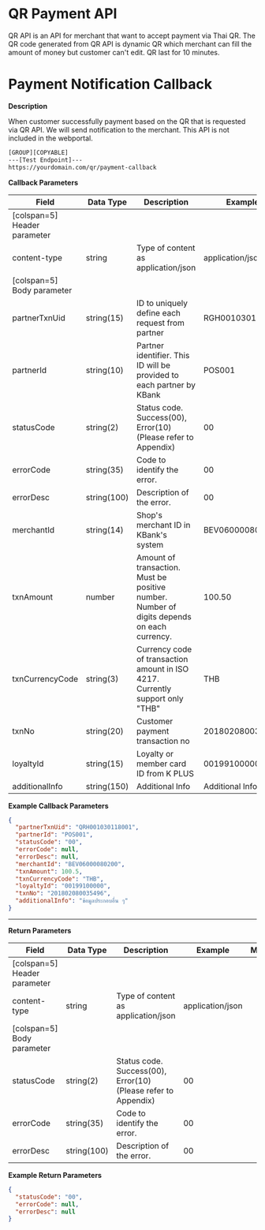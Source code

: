 ﻿# **QR Payment API**

QR API is an API for merchant that want to accept payment via Thai QR. The QR code generated from QR API is dynamic QR which merchant can fill the amount of money but customer can't edit. QR last for 10 minutes.
<br />

# Payment Notification Callback

**Description**

When customer successfully payment based on the QR that is requested via QR API. We will send notification to the merchant. This API is not included in the webportal.

```bash
[GROUP][COPYABLE]
---[Test Endpoint]---
https://yourdomain.com/qr/payment-callback
```

**Callback Parameters**

| Field                        | Data Type   | Description                                                                                | Example          | Mandatory |
| ---------------------------- | ----------- | ------------------------------------------------------------------------------------------ | ---------------- | :-------: |
| [colspan=5] Header parameter |
| content-type                 | string      | Type of content as application/json                                                        | application/json |     Y     |
| [colspan=5] Body parameter   |
| partnerTxnUid                | string(15)  | ID to uniquely define each request from partner                                            | RGH001030118001  |     Y     |
| partnerId                    | string(10)  | Partner identifier. This ID will be provided to each partner by KBank                      | POS001           |     Y     |
| statusCode                   | string(2)   | Status code. Success(00), Error(10) (Please refer to Appendix)                             | 00               |     Y     |
| errorCode                    | string(35)  | Code to identify the error.                                                                | 00               |     Y     |
| errorDesc                    | string(100) | Description of the error.                                                                  | 00               |     Y     |
| merchantId                   | string(14)  | Shop's merchant ID in KBank's system                                                       | BEV06000080200   |    Y/N    |
| txnAmount                    | number      | Amount of transaction. Must be positive number. Number of digits depends on each currency. | 100.50           |    Y/N    |
| txnCurrencyCode              | string(3)   | Currency code of transaction amount in ISO 4217. Currently support only "THB"              | THB              |    Y/N    |
| txnNo                        | string(20)  | Customer payment transaction no                                                            | 201802080035496  |    Y/N    |
| loyaltyId                    | string(15)  | Loyalty or member card ID from K PLUS                                                      | 00199100000      |     N     |
| additionalInfo               | string(150) | Additional Info                                                                            | Additional Info  |     N     |

**Example Callback Parameters**

```json
{
  "partnerTxnUid": "QRH001030118001",
  "partnerId": "POS001",
  "statusCode": "00",
  "errorCode": null,
  "errorDesc": null,
  "merchantId": "BEV06000080200",
  "txnAmount": 100.5,
  "txnCurrencyCode": "THB",
  "loyaltyId": "00199100000",
  "txnNo": "201802080035496",
  "additionalInfo": "ข้อมูลประกอบอื่น ๆ"
}
```

---

**Return Parameters**

| Field                        | Data Type   | Description                                                    | Example          | Mandatory |
| ---------------------------- | ----------- | -------------------------------------------------------------- | ---------------- | :-------: |
| [colspan=5] Header parameter |
| content-type                 | string      | Type of content as application/json                            | application/json |     Y     |
| [colspan=5] Body parameter   |
| statusCode                   | string(2)   | Status code. Success(00), Error(10) (Please refer to Appendix) | 00               |     Y     |
| errorCode                    | string(35)  | Code to identify the error.                                    | 00               |     Y     |
| errorDesc                    | string(100) | Description of the error.                                      | 00               |     Y     |

**Example Return Parameters**

```json
{
  "statusCode": "00",
  "errorCode": null,
  "errorDesc": null
}
```

